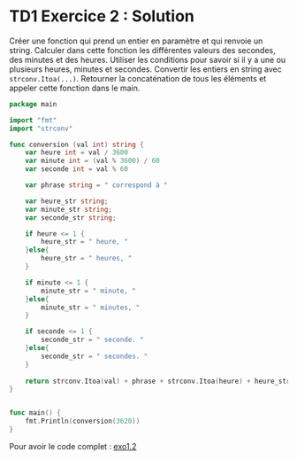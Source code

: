 # TD1 Exercice 2 : Solution 

Créer une fonction qui prend un entier en paramètre et qui renvoie un string. Calculer dans cette fonction les différentes valeurs des secondes, des minutes et des heures. Utiliser les conditions pour savoir si il y a une ou plusieurs heures, minutes et secondes. Convertir les entiers en string avec `strconv.Itoa(...)`. Retourner la concaténation de tous les éléments et appeler cette fonction dans le main. 

```go
package main

import "fmt"
import "strconv"

func conversion (val int) string {
	var heure int = val / 3600 
	var minute int = (val % 3600) / 60
	var seconde int = val % 60

	var phrase string = " correspond à "

	var heure_str string;
	var minute_str string;
	var seconde_str string;

	if heure <= 1 {
		heure_str = " heure, "
	}else{
		heure_str = " heures, "
	} 

	if minute <= 1 {
		minute_str = " minute, "
	}else{
		minute_str = " minutes, "
	} 

	if seconde <= 1 {
		seconde_str = " seconde. "
	}else{
		seconde_str = " secondes. "
	} 
	
	return strconv.Itoa(val) + phrase + strconv.Itoa(heure) + heure_str + strconv.Itoa(minute) + minute_str + strconv.Itoa(seconde) + seconde_str;
}


func main() {
	fmt.Println(conversion(3620))
}
```

Pour avoir le code complet : [exo1.2](exo1.2.zip)
